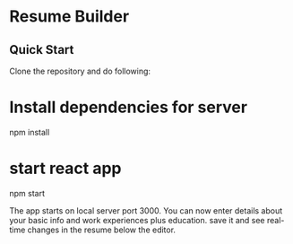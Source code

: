 # Resume Builder




## Quick Start
Clone the repository and do following:

# Install dependencies for server
npm install 

# start react app
npm start 

The app starts on local server port 3000. You can now enter details about your basic info and work experiences plus education. save it and see real-time changes in the resume below the editor.
